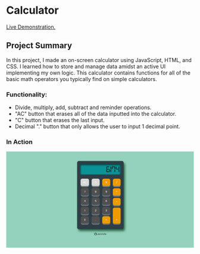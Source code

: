 # Calculator

<a href="https://aaronsww.github.io/calculator">Live Demonstration.</a>

## Project Summary

In this project, I made an on-screen calculator using JavaScript, HTML, and CSS. I learned how to store and manage data amidst an active UI implementing my own logic. This calculator contains functions for all of the basic math operators you typically find on simple calculators.

### Functionality:

<ul>
    <li>Divide, multiply, add, subtract and reminder operations.</li>
    <li>"AC" button that erases all of the data inputted into the calculator.</li>
    <li>"C" button that erases the last input.</li>
    <li>Decimal "." button that only allows the user to input 1 decimal point.</li>
</ul>

### In Action

<img src="images/calci.png" alt="">
